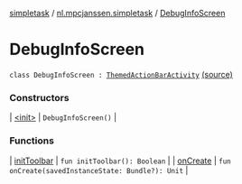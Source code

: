 [simpletask](../../index.md) / [nl.mpcjanssen.simpletask](../index.md) / [DebugInfoScreen](.)

# DebugInfoScreen

`class DebugInfoScreen : `[`ThemedActionBarActivity`](../-themed-action-bar-activity/index.md) [(source)](https://github.com/mpcjanssen/simpletask-android/blob/master/src/main/java/nl/mpcjanssen/simpletask/DebugInfoScreen.kt#L17)

### Constructors

| [&lt;init&gt;](-init-.md) | `DebugInfoScreen()` |

### Functions

| [initToolbar](init-toolbar.md) | `fun initToolbar(): Boolean` |
| [onCreate](on-create.md) | `fun onCreate(savedInstanceState: Bundle?): Unit` |

